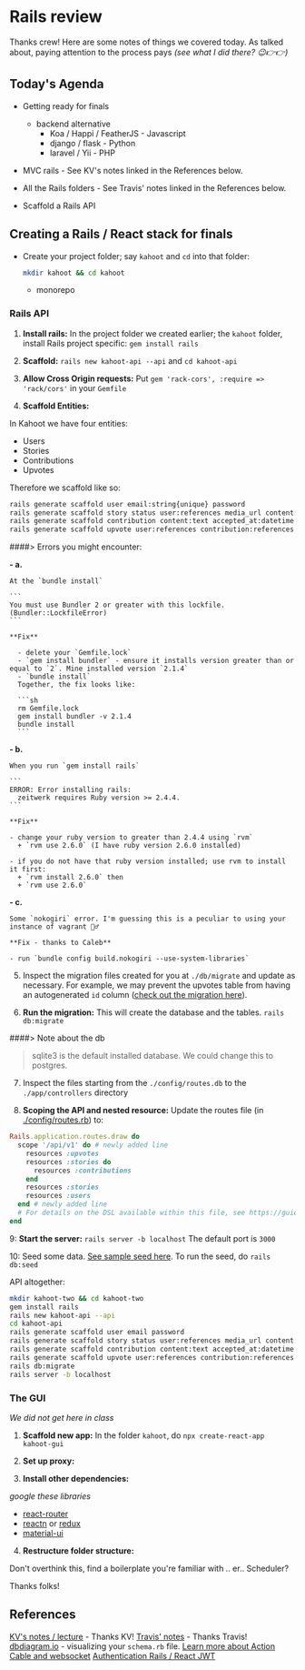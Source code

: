 Rails review
===

Thanks crew! Here are some notes of things we covered today. As talked about, paying attention to the process pays *(see what I did there? 😉👉👉)*

## Today's Agenda

- Getting ready for finals
  - backend alternative
    + Koa / Happi / FeatherJS - Javascript
    + django / flask - Python
    + laravel / Yii - PHP

- MVC rails - See KV's notes linked in the References below.
- All the Rails folders - See Travis' notes linked in the References below.
- Scaffold a Rails API


## Creating a Rails / React stack for finals

- Create your project folder; say `kahoot` and `cd` into that folder:
  ```sh
  mkdir kahoot && cd kahoot
  ```
  - monorepo

### Rails API

1. **Install rails:** In the project folder we created earlier; the `kahoot` folder, install Rails project specific:
  `gem install rails`

2. **Scaffold:** `rails new kahoot-api --api` and `cd kahoot-api`

3. **Allow Cross Origin requests:** Put `gem 'rack-cors', :require => 'rack/cors'` in your `Gemfile`

4. **Scaffold Entities:**

In Kahoot we have four entities:
- Users
- Stories
- Contributions
- Upvotes

Therefore we scaffold like so:

```sh
rails generate scaffold user email:string{unique} password
rails generate scaffold story status user:references media_url content:text
rails generate scaffold contribution content:text accepted_at:datetime user:references story:references status
rails generate scaffold upvote user:references contribution:references
```

####> Errors you might encounter:

  **- a.**

    At the `bundle install`

    ```
    You must use Bundler 2 or greater with this lockfile. (Bundler::LockfileError)
    ```
    
    **Fix**

      - delete your `Gemfile.lock`
      - `gem install bundler` - ensure it installs version greater than or equal to `2`. Mine installed version `2.1.4`
      - `bundle install`
      Together, the fix looks like: 
      
      ```sh
      rm Gemfile.lock
      gem install bundler -v 2.1.4
      bundle install
      ```

  **- b.**

    When you run `gem install rails`

    ```
    ERROR: Error installing rails:
	  zeitwerk requires Ruby version >= 2.4.4.
    ```

    **Fix**

    - change your ruby version to greater than 2.4.4 using `rvm`
      + `rvm use 2.6.0` (I have ruby version 2.6.0 installed)

    - if you do not have that ruby version installed; use rvm to install it first:
      + `rvm install 2.6.0` then
      + `rvm use 2.6.0`

  **- c.**

    Some `nokogiri` error. I'm guessing this is a peculiar to using your instance of vagrant 🤷‍♂️

    **Fix - thanks to Caleb**

    - run `bundle config build.nokogiri --use-system-libraries`

5. Inspect the migration files created for you at `./db/migrate` and update as necessary. For example, we may prevent the upvotes table from having an autogenerated `id` column ([check out the migration here]()).

6. **Run the migration:** This will create the database and the tables. `rails db:migrate`

####> Note about the db
> sqlite3 is the default installed database. We could change this to postgres.

7. Inspect the files starting from the `./config/routes.db` to the `./app/controllers` directory

8. **Scoping the API and nested resource:** Update the routes file (in [./config/routes.rb]()) to:

```rb
Rails.application.routes.draw do
  scope '/api/v1' do # newly added line
    resources :upvotes
    resources :stories do
      resources :contributions
    end
    resources :stories
    resources :users
  end # newly added line
  # For details on the DSL available within this file, see https://guides.rubyonrails.org/routing.html
end
```

9: **Start the server:** `rails server -b localhost` The default port is `3000`

10: Seed some data. [See sample seed here](). To run the seed, do `rails db:seed`

API altogether:

```sh
mkdir kahoot-two && cd kahoot-two
gem install rails
rails new kahoot-api --api
cd kahoot-api
rails generate scaffold user email password
rails generate scaffold story status user:references media_url content:text
rails generate scaffold contribution content:text accepted_at:datetime user:references story:references status
rails generate scaffold upvote user:references contribution:references
rails db:migrate
rails server -b localhost
```

### The GUI

*We did not get here in class*
1. **Scaffold new app:** In the folder `kahoot`, do `npx create-react-app kahoot-gui`

2. **Set up proxy:**

3. **Install other dependencies:**

*google these libraries*

- [react-router](https://lmgtfy.com/?q=react-router)
- [reactn](https://lmgtfy.com/?q=reactn) or [redux](https://lmgtfy.com/?q=react-redux)
- [material-ui](https://lmgtfy.com/?q=material-ui)

4. **Restructure folder structure:**

Don't overthink this, find a boilerplate you're familiar with .. er.. Scheduler?

Thanks folks!

## References

[KV's notes / lecture]() - Thanks KV!
[Travis' notes]() - Thanks Travis!
[dbdiagram.io](dbdiagram.io) - visualizing your `schema.rb` file.
[Learn more about Action Cable and websocket](https://medium.com/@dakota.lillie/using-action-cable-with-react-c37df065f296)
[Authentication Rails / React JWT](https://levelup.gitconnected.com/jwt-auth-in-a-react-rails-app-8a7e6ba1ac0)